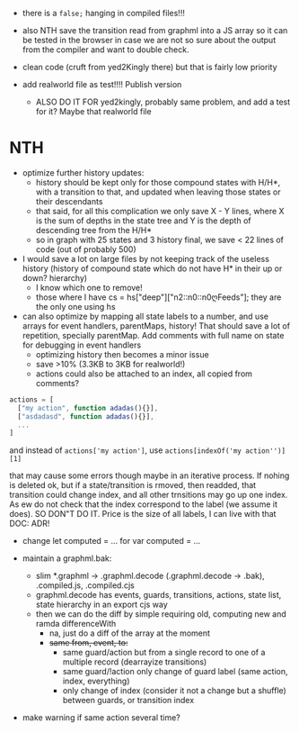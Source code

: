 - there is a `false;` hanging in compiled files!!!
- also NTH save the transition read from graphml into a JS array so it can be tested in the browser in case we are not so sure about the output from the compiler and want to double check.

- clean code (cruft from yed2Kingly there) but that is fairly low priority
- add realworld file as test!!!! Publish version
  - ALSO DO IT FOR yed2kingly, probably same problem, and add a test for it? Maybe that realworld file 

# NTH
- optimize further history updates: 
  - history should be kept only for those compound states with H/H*, with a transition to that, and updated when leaving those states or their descendants
  - that said, for all this complication we only save X - Y lines, where X is the sum of depths in the state tree and Y is the depth of descending tree from the H/H*
  - so in graph with 25 states and 3 history final, we save < 22 lines of code (out of probably 500)
- I would save a lot on large files by not keeping track of the useless history (history of compound state which do not have H* in their up or down? hierarchy)
  - I know which one to remove!
  - those where I have cs = hs["deep"]["n2::n0::n0ღFeeds"]; they are the only one using hs
- can also optimize by mapping all state labels to a number, and use arrays for event handlers, parentMaps, history! That should save a lot of repetition, specially parentMap. Add comments with full name on state for debugging in event handlers
  - optimizing history then becomes a minor issue
  - save >10% (3.3KB to 3KB for realworld!)
  - actions could also be attached to an index, all copied from comments?

```js
actions = [
  ["my action", function adadas(){}],
  ["asdadasd", function adadas(){}],
  ...
]
```

and instead of `actions['my action']`, use `actions[indexOf('my action'')][1]`

that may cause some errors though maybe in an iterative process. If nohing is deleted ok, but if a state/transition is rmoved, then readded, that transition could change index, and all other trnsitions may go up one index. As ew do not check that the index correspond to the label (we assume it does). SO DON"T DO IT. Price is the size of all labels, I can live with that
DOC: ADR!
  
- change let computed = ... for var computed = ...
- maintain a graphml.bak:
  - slim *.graphml -> .graphml.decode (.graphml.decode -> .bak), .compiled.js, .compiled.cjs
  - graphml.decode has events, guards, transitions, actions, state list, state hierarchy in an export cjs way
  - then we can do the diff by simple requiring old, computing new and ramda differenceWith
    - na, just do a diff of the array at the moment
    - ~~same from, event, to:~~ 
      - same guard/action but from a single record to one of a multiple record (dearrayize transitions)
      - same guard/!action only change of guard label (same action, index, everything)
      - only change of index (consider it not a change but a shuffle) between guards, or transition index

- make warning if same action several time?
